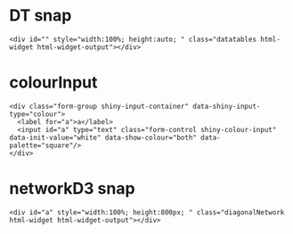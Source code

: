 # DT snap

    <div id="" style="width:100%; height:auto; " class="datatables html-widget html-widget-output"></div>

# colourInput

    <div class="form-group shiny-input-container" data-shiny-input-type="colour">
      <label for="a">a</label>
      <input id="a" type="text" class="form-control shiny-colour-input" data-init-value="white" data-show-colour="both" data-palette="square"/>
    </div>

# networkD3 snap

    <div id="a" style="width:100%; height:800px; " class="diagonalNetwork html-widget html-widget-output"></div>

